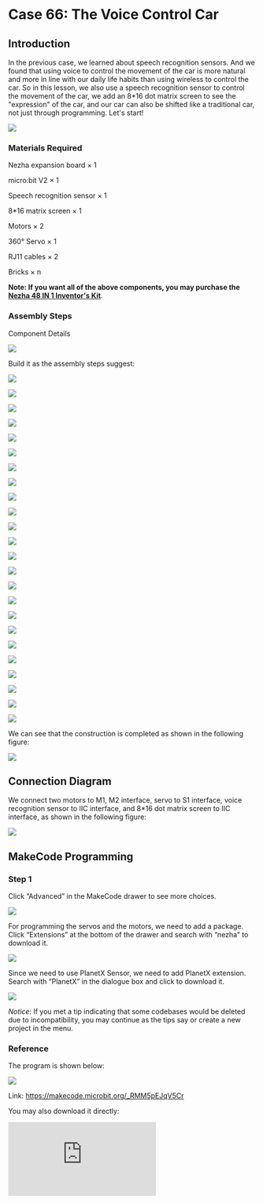 ﻿# Case 66: The Voice Control Car

## Introduction

In the previous case, we learned about speech recognition sensors. And we found that using voice to control the movement of the car is more natural and more in line with our daily life habits than using wireless to control the car. So in this lesson, we also use a speech recognition sensor to control the movement of the car, we add an 8*16 dot matrix screen to see the "expression" of the car, and our car can also be shifted like a traditional car, not just through programming. Let's start!

![](https://wiki-media-ef.oss-cn-hongkong.aliyuncs.com//images/66_1.png)

### Materials Required

Nezha expansion board × 1

micro:bit V2 × 1

Speech recognition sensor × 1

8*16 matrix screen  × 1

Motors × 2

360° Servo × 1

RJ11 cables × 2

Bricks × n

**Note: If you want all of the above components, you may purchase the [Nezha 48 IN 1 Inventor's Kit](https://www.elecfreaks.com/nezha-inventor-s-kit-for-micro-bit-without-micro-bit-board.html)**.



### Assembly Steps

Component Details

![](https://wiki-media-ef.oss-cn-hongkong.aliyuncs.com//images/66_2.png)

Build it as the assembly steps suggest:

![](https://wiki-media-ef.oss-cn-hongkong.aliyuncs.com//images/66_3.png)

![](https://wiki-media-ef.oss-cn-hongkong.aliyuncs.com//images/66_4.png)

![](https://wiki-media-ef.oss-cn-hongkong.aliyuncs.com//images/66_5.png)

![](https://wiki-media-ef.oss-cn-hongkong.aliyuncs.com//images/66_6.png)

![](https://wiki-media-ef.oss-cn-hongkong.aliyuncs.com//images/66_7.png)

![](https://wiki-media-ef.oss-cn-hongkong.aliyuncs.com//images/66_8.png)

![](https://wiki-media-ef.oss-cn-hongkong.aliyuncs.com//images/66_9.png)

![](https://wiki-media-ef.oss-cn-hongkong.aliyuncs.com//images/66_10.png)

![](https://wiki-media-ef.oss-cn-hongkong.aliyuncs.com//images/66_11.png)

![](https://wiki-media-ef.oss-cn-hongkong.aliyuncs.com//images/66_12.png)

![](https://wiki-media-ef.oss-cn-hongkong.aliyuncs.com//images/66_13.png)

![](https://wiki-media-ef.oss-cn-hongkong.aliyuncs.com//images/66_14.png)

![](https://wiki-media-ef.oss-cn-hongkong.aliyuncs.com//images/66_15.png)

![](https://wiki-media-ef.oss-cn-hongkong.aliyuncs.com//images/66_16.png)

![](https://wiki-media-ef.oss-cn-hongkong.aliyuncs.com//images/66_17.png)

![](https://wiki-media-ef.oss-cn-hongkong.aliyuncs.com//images/66_18.png)

![](https://wiki-media-ef.oss-cn-hongkong.aliyuncs.com//images/66_19.png)

![](https://wiki-media-ef.oss-cn-hongkong.aliyuncs.com//images/66_20.png)

![](https://wiki-media-ef.oss-cn-hongkong.aliyuncs.com//images/66_21.png)

![](https://wiki-media-ef.oss-cn-hongkong.aliyuncs.com//images/66_22.png)

![](https://wiki-media-ef.oss-cn-hongkong.aliyuncs.com//images/66_23.png)

![](https://wiki-media-ef.oss-cn-hongkong.aliyuncs.com//images/66_24.png)

![](https://wiki-media-ef.oss-cn-hongkong.aliyuncs.com//images/66_25.png)

![](https://wiki-media-ef.oss-cn-hongkong.aliyuncs.com//images/66_26.png)

We can see that the construction is completed as shown in the following figure:

![](https://wiki-media-ef.oss-cn-hongkong.aliyuncs.com//images/66_30.png)

## Connection Diagram

We connect two motors to M1, M2 interface, servo to S1 interface, voice recognition sensor to IIC interface, and 8*16 dot matrix screen to IIC interface, as shown in the following figure:

![](https://wiki-media-ef.oss-cn-hongkong.aliyuncs.com//images/66_27_1.png)


##  MakeCode Programming

### Step 1

Click “Advanced” in the MakeCode drawer to see more choices.



![](https://wiki-media-ef.oss-cn-hongkong.aliyuncs.com//images/49_10.png)



For programming the servos and the motors, we need to add a package.  Click “Extensions” at the bottom of the drawer and search with “nezha” to download it.



![](https://wiki-media-ef.oss-cn-hongkong.aliyuncs.com//images/49_11.png)



Since we need to use PlanetX Sensor, we need to add PlanetX extension. Search with “PlanetX” in the dialogue box and click to download it.

![](https://wiki-media-ef.oss-cn-hongkong.aliyuncs.com//images/49_12.png)



*Notice*: If you met a tip indicating that some codebases would be deleted due to incompatibility, you may continue as the tips say or create a new project in the menu.

### Reference

The program is shown below:

![](https://wiki-media-ef.oss-cn-hongkong.aliyuncs.com//images/66_28.png)

Link: https://makecode.microbit.org/_RMM5pEJqV5Cr

You may also download it directly:

<div
    style={{
        position: 'relative',
        paddingBottom: '60%',
        overflow: 'hidden',
    }}
>
    <iframe
        src="https://makecode.microbit.org/_RMM5pEJqV5Cr"
        frameborder="0"
        sandbox="allow-popups allow-forms allow-scripts allow-same-origin"
        style={{
            position: 'absolute',
            width: '100%',
            height: '100%',
        }}
    />
</div>

### Result

When we say "increase one gear", the car will speed up, when we say "decrease one gear", the car will slow down, and when we say "stop", the car will be in neutral and stop.

![](https://wiki-media-ef.oss-cn-hongkong.aliyuncs.com//images/66_29.gif)
